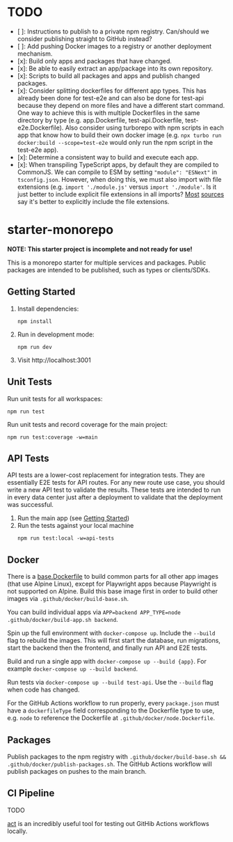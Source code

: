 # TODO

- [ ]: Instructions to publish to a private npm registry. Can/should we consider publishing straight to GitHub instead?
- [ ]: Add pushing Docker images to a registry or another deployment mechanism.
- [x]: Build only apps and packages that have changed.
- [x]: Be able to easily extract an app/package into its own repository.
- [x]: Scripts to build all packages and apps and publish changed packages.
- [x]: Consider splitting dockerfiles for different app types. This has already been done for test-e2e and can also be done for test-api because they depend on more files and have a different start command. One way to achieve this is with multiple Dockerfiles in the same directory by type (e.g. app.Dockerfile, test-api.Dockerfile, test-e2e.Dockerfile). Also consider using turborepo with npm scripts in each app that know how to build their own docker image (e.g. `npx turbo run docker:build --scope=test-e2e` would only run the npm script in the test-e2e app).
- [x]: Determine a consistent way to build and execute each app.
- [x]: When transpiling TypeScript apps, by default they are compiled to CommonJS. We can compile to ESM by setting `"module": "ESNext"` in `tsconfig.json`. However, when doing this, we must also import with file extensions (e.g. `import './module.js'` versus `import './module'`. Is it just better to include explicit file extensions in all imports? [Most](https://www.reddit.com/r/typescript/comments/1b87o96/comment/ktnxhly/?utm_source=share&utm_medium=web3x&utm_name=web3xcss&utm_term=1&utm_content=share_button) [sources](https://github.com/nodejs/node/issues/46006) say it's better to explicitly include the file extensions.

# starter-monorepo

**NOTE: This starter project is incomplete and not ready for use!**

This is a monorepo starter for multiple services and packages. Public packages are intended to be published, such as types or clients/SDKs.

## Getting Started

1. Install dependencies:
   ```shell
   npm install
   ```
2. Run in development mode:
   ```shell
   npm run dev
   ```
3. Visit http://localhost:3001

## Unit Tests

Run unit tests for all workspaces:

```shell
npm run test
```

Run unit tests and record coverage for the main project:

```shell
npm run test:coverage -w=main
```

## API Tests

API tests are a lower-cost replacement for integration tests. They are essentially E2E tests for API routes. For any new route use case, you should write a new API test to validate the results. These tests are intended to run in every data center just after a deployment to validate that the deployment was successful.

1. Run the main app (see [Getting Started](#getting-started))
2. Run the tests against your local machine
   ```shell
   npm run test:local -w=api-tests
   ```

## Docker

There is a [base.Dockerfile](.github/docker/base.Dockerfile) to build common parts for all other app images (that use Alpine Linux), except for Playwright apps because Playwright is not supported on Alpine. Build this base image first in order to build other images via `.github/docker/build-base.sh`.

You can build individual apps via `APP=backend APP_TYPE=node .github/docker/build-app.sh backend`.

Spin up the full environment with `docker-compose up`. Include the `--build` flag to rebuild the images. This will first start the database, run migrations, start the backend then the frontend, and finally run API and E2E tests.

Build and run a single app with `docker-compose up --build {app}`. For example `docker-compose up --build backend`.

Run tests via `docker-compose up --build test-api`. Use the `--build` flag when code has changed.

For the GitHub Actions workflow to run properly, every `package.json` must have a `dockerfileType` field corresponding to the Dockerfile type to use, e.g. `node` to reference the Dockerfile at `.github/docker/node.Dockerfile`.

## Packages

Publish packages to the npm registry with `.github/docker/build-base.sh && .github/docker/publish-packages.sh`. The GitHub Actions workflow will publish packages on pushes to the main branch.

## CI Pipeline

TODO

[act](https://nektosact.com/) is an incredibly useful tool for testing out GitHib Actions workflows locally.
